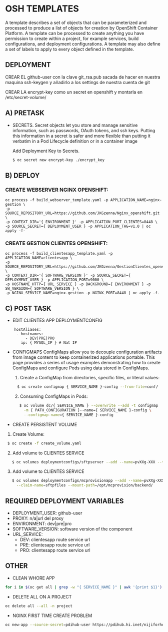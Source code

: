 # OSH TEMPLATES
A template describes a set of objects that can be parameterized and processed to produce a list 
of objects for creation by OpenShift Container Platform.
A template can be processed to create anything you have permission to create within a project, 
for example services, build configurations, and deployment configurations. A template may also 
define a set of labels to apply to every object defined in the template.

## DEPLOYMENT
CREAR EL github-user con la clave git_rsa.pub sacada de hacer en nuestra maquina ssh-keygen y añadirlo a los settings de nuestra cuenta de git

CREAR LA encrypt-key como un secret en openshift y montarla en /etc/secret-volume/
## A) PRETASK
 - SECRETS.
   Secret objects let you store and manage sensitive information, such as passwords, OAuth tokens, and ssh keys.
   Putting this information in a secret is safer and more flexible than putting it verbatim in a Pod Lifecycle definition or in a container image
	
   Add Deployment Key to Secrets.
   ```sh
   $ oc secret new encrypt-key ./encrypt_key
   ```
## B) DEPLOY

### CREATE WEBSERVER NGINX OPENSHIFT:

```
oc process -f build_webserver_template.yaml -p APPLICATION_NAME=nginx-gestion \
-p SOURCE_REPOSITORY_URL=https://github.com/JKGzenna/Nginx_openshift.git \
-p CONTEXT_DIR='{ ENVIRONMENT }' -p APPLICATION_PORT_CLIENTES=8448 \
-p SOURCE_SECRET={ DEPLOYMENT_USER } -p APPLICATION_TAG=v1.0 | oc apply -f-

```

### CREATE GESTION CLIENTES OPENSHIFT:

```
oc process -f build_clientesapp_template.yaml -p APPLICATION_NAME=clientesapp \
-p SOURCE_REPOSITORY_URL=https://github.com/JKGzenna/GestionClientes_openshift.git \
-p CONTEXT_DIR='{ SOFTWARE_VERSION }' -p SOURCE_SECRET={ DEPLOYMENT_USER } -p APPLICATION_PORT=9000 \
-p HOSTNAME_HTTP={ URL_SERVICE } -p BACKGROUND={ ENVIRONMENT } -p SW_VERSION={ SOFTWARE_VERSION } \
-p NGINX_SERVICE_NAME=nginx-gestion -p NGINX_PORT=8448 | oc apply -f-
```

## C) POST TASK 

- EDIT CLIENTES APP DEPLOYMENTCONFIG
```
    hostAliases:
     - hostnames:
         - DEV|PRE|PRO
       ip: { MYSQL_IP } # Nat IP 
```
- CONFIGMAPS
  ConfigMaps allow you to decouple configuration artifacts from image content to keep containerized applications portable.
  This page provides a series of usage examples demonstrating how to create ConfigMaps and configure Pods using data stored in ConfigMaps.
 
  1) Create a ConfigMap from directories, specific files, or literal values:
   ```sh
     $ oc create configmap { SERVICE_NAME }-config --from-file=conf/
  ```
  2) Consuming ConfigMaps in Pods:
  ```sh
     $ oc volume dc/{ SERVICE_NAME } --overwrite --add -t configmap  \
       -m { PATH_CONFIGURATION }--name={ SERVICE_NAME }-config \
       --configmap-name={ SERVICE_NAME }-config 
  ```
- CREATE PERSISTENT VOLUME

 1) Create Volume:
   ```sh 
    $ oc create -f create_volume.yaml
   ```
 2) Add volume to CLIENTES SERVICE 
 ```sh
    $ oc volumes deploymentconfigs/sftpserver --add --name=pvXXg-XXX --type=persistentVolumeClaim --claim-name=sftpfiles  --mount-path=/var/sftp/sftp_user 
 ```
 3) Add volume to CLIENTES SERVICE
 ```sh
    $ oc volumes deploymentconfigs/mcprovisionapp --add --name=pvXXg-XXX --type=persistentVolumeClaim \
      --claim-name=sftpfiles --mount-path=/opt/mcprovision/backend/
  ```  
## REQUIRED DEPLOYMENT VARIABLES 
+ DEPLOYMENT_USER:  github-user
+ PROXY: 	        n/a|url del proxy 
+ ENVIRONMENT:	    dev|pre|pro
+ SOFTWARE_VERSION: software version of the component 
+ URL_SERVICE:
    * DEV:
      clientesapp route service url
    * PRE:
      clientesapp route service url
    * PRO:
      clientesapp route service url

## OTHER
- CLEAN WHORE APP
```sh 
for i in $(oc get all | grep -w "{ SERVICE_NAME }" | awk '{print $1}') ; do oc delete $i; done
```
- DELETE ALL ON A PROJECT
```sh 
oc delete all --all -n project
```
- NGINX FIRST TIME CREATE PROBLEM
```sh 
oc new-app --source-secret=pdihub-user https://pdihub.hi.inet/nijiforhome/image_nginx.git --context-dir={ ENVIRONMENT } --name=nginx-gestion
```
